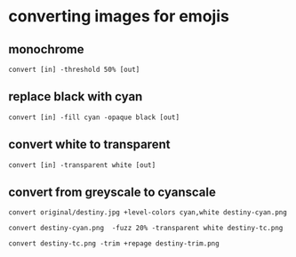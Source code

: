 # converting images for emojis

## monochrome

    convert [in] -threshold 50% [out]

## replace black with cyan

    convert [in] -fill cyan -opaque black [out]

## convert white to transparent

    convert [in] -transparent white [out]

## convert from greyscale to cyanscale

    convert original/destiny.jpg +level-colors cyan,white destiny-cyan.png

    convert destiny-cyan.png  -fuzz 20% -transparent white destiny-tc.png

    convert destiny-tc.png -trim +repage destiny-trim.png